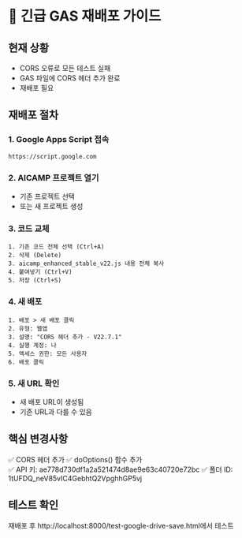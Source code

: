 # 🚨 긴급 GAS 재배포 가이드

## 현재 상황
- CORS 오류로 모든 테스트 실패
- GAS 파일에 CORS 헤더 추가 완료
- 재배포 필요

## 재배포 절차

### 1. Google Apps Script 접속
```
https://script.google.com
```

### 2. AICAMP 프로젝트 열기
- 기존 프로젝트 선택
- 또는 새 프로젝트 생성

### 3. 코드 교체
```
1. 기존 코드 전체 선택 (Ctrl+A)
2. 삭제 (Delete)
3. aicamp_enhanced_stable_v22.js 내용 전체 복사
4. 붙여넣기 (Ctrl+V)
5. 저장 (Ctrl+S)
```

### 4. 새 배포
```
1. 배포 > 새 배포 클릭
2. 유형: 웹앱
3. 설명: "CORS 헤더 추가 - V22.7.1"
4. 실행 계정: 나
5. 액세스 권한: 모든 사용자
6. 배포 클릭
```

### 5. 새 URL 확인
- 새 배포 URL이 생성됨
- 기존 URL과 다를 수 있음

## 핵심 변경사항
✅ CORS 헤더 추가
✅ doOptions() 함수 추가  
✅ API 키: ae778d730df1a2a521474d8ae9e63c40720e72bc
✅ 폴더 ID: 1tUFDQ_neV85vIC4GebhtQ2VpghhGP5vj

## 테스트 확인
재배포 후 http://localhost:8000/test-google-drive-save.html에서 테스트
